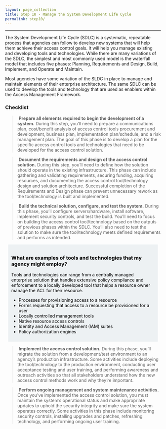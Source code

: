 ```yaml
---
layout: page_collection
title: Step 10 - Manage the System Development Life Cycle
permalink: step10/
---
```

<script>
$(function() {
  $( "#accordion" ).accordion({
    heightStyle: "content",
    collapsible: "true",
    active: "false"
  });
});
</script>

<script src="https://use.fontawesome.com/e20c671b68.js"></script>
---------------------------------------------------------

The System Development Life Cycle (SDLC) is a systematic, repeatable process that agencies can follow to develop new systems that will help them achieve their access control goals. It will help you manage existing and developing tools and technologies. While there are many variations of the SDLC, the simplest and most commonly used model is the waterfall model that includes five phases: Planning, Requirements and Design, Build, Implement, and Operate and Maintain.

Most agencies have some variation of the SLDC in place to manage and maintain elements of their enterprise architecture. The same SDLC can be used to develop the tools and technology that are used as enablers within the Access Management Framework.

### Checklist

> <i class="fa fa-check-square-o"></i> &nbsp;**Prepare all elements required to begin the development of a system.** During this step, you’ll need to prepare a communications plan, cost/benefit analysis of access control tools procurement and development, business plan, implementation plan/schedule, and a risk management plan. The goal of this phase is to develop a plan for the specific access control tools and technologies that need to be developed for the access control solution.

> <i class="fa fa-check-square-o"></i> &nbsp;**Document the requirements and design of the access control solution.** During this step, you’ll need to define how the solution should operate in the existing infrastructure. This phase can include gathering and validating requirements, securing funding, acquiring resources, and documenting the access control tool/technology design and solution architecture. Successful completion of the Requirements and Design phase can prevent unnecessary rework as the tool/technology is built and implemented.

> <i class="fa fa-check-square-o"></i> &nbsp;**Build the technical solution, configure, and test the system.** During this phase, you’ll configure servers/hardware, install software, implement security controls, and test the build. You’ll need to focus on building the access control tool/technology based on the outputs of previous phases within the SDLC. You’ll also need to test the solution to make sure the tool/technology meets defined requirements and performs as intended.

<div style="background-color: #edf1f3;color: black;margin: 10px;padding: 10px">

<h3><span>What are examples of tools and technologies that my agency might employ?</span></h3>
<p><span>Tools and technologies can range from a centrally managed enterprise solution that handles extensive policy compliance and enforcement to a locally developed tool that helps a resource owner manage the ACL for their resource.</span></p>
<ul>
<li><span>Processes for provisioning access to a resource</span></li>
<li><span>Forms requesting that access to a resource be provisioned for a user</span></li>
<li><span>Locally controlled management tools</span></li>
<li><span>Native resource access controls</span></li>
<li><span>Identity and Access Management (IAM) suites</span></li>
<li><span>Policy authorization engines</span></li>
</ul>

</div>

> <i class="fa fa-check-square-o"></i> &nbsp;**Implement the access control solution.** During this phase, you’ll migrate the solution from a development/test environment to an agency’s production infrastructure. Some activities include deploying the tool/technology to the production environment, conducting user acceptance testing and user training, and performing awareness and outreach activities so that all stakeholders understand how the new access control methods work and why they’re important.

> <i class="fa fa-check-square-o"></i> &nbsp;**Perform ongoing management and system maintenance activities.** Once you’ve implemented the access control solution, you must maintain the system’s operational status and make appropriate updates to uphold the security integrity and make sure the system operates correctly. Some activities in this phase include monitoring security controls, installing upgrades and patches, refreshing technology, and performing ongoing user training.
